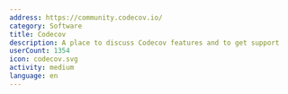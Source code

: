 ```yaml
---
address: https://community.codecov.io/
category: Software
title: Codecov
description: A place to discuss Codecov features and to get support
userCount: 1354
icon: codecov.svg
activity: medium
language: en
---
```

